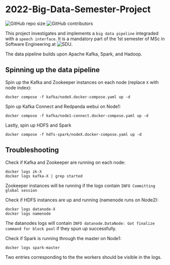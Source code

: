# 2022-Big-Data-Semester-Project

<!--- These are examples. See https://shields.io for others or to customize this set of shields. You might want to include dependencies, project status and licence info here --->
![GitHub repo size](https://img.shields.io/github/repo-size/frederikstroem/2022-Big-Data-Semester-Project)
![GitHub contributors](https://img.shields.io/github/contributors/frederikstroem/2022-Big-Data-Semester-Project)

This project investigates and implements a `big data pipeline` integraded with a `speech interface`. It is a mandatory part of the 1st semester of MSc in Software Engineering at ![SDU](https://www.sdu.dk/en/uddannelse/kandidat/softwareengineering). 

The data pipeline builds upon Apache Kafka, Spark, and Hadoop.


## Spinning up the data pipeline
Spin up the Kafka and Zookeeper instances on each node (replace `X` with node index):
```
docker compose -f kafka/nodeX.docker-compose.yaml up -d
```
Spin up Kafka Connect and Redpanda webui on Node1:
```
docker compose -f kafka/node1-connect.docker-compose.yaml up -d
```
Lastly, spin up HDFS and Spark
```
docker compose -f hdfs-spark/nodeX.docker-compose.yaml up -d
```

## Troubleshooting
Check if Kafka and Zookeeper are running on each node:
```
docker logs zk-X
docker logs kafka-X | grep started
```
Zookeeper instances will be running if the logs contain `INFO Committing global session`

Check if HDFS instances are up and running (namenode runs on Node2):
```
docker logs datanode-X
docker logs namenode
```
The datanodes logs will contain `INFO datanode.DataNode: Got finalize command for block pool` if they spun up successfully.

Check if Spark is running through the master on Node1:
```
docker logs spark-master
```
Two entries corresponding to the the workers should be visible in the logs.
